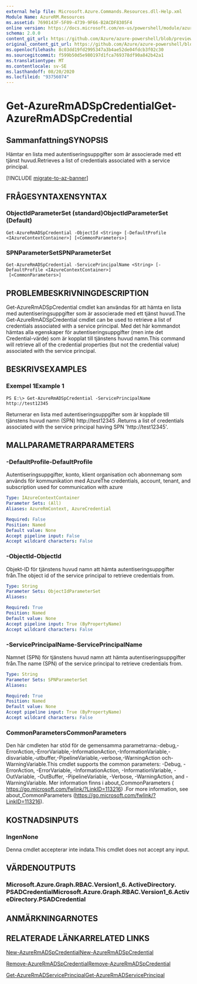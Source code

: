 ```yaml
---
external help file: Microsoft.Azure.Commands.Resources.dll-Help.xml
Module Name: AzureRM.Resources
ms.assetid: 7690143F-5F09-4739-9F66-B2ACDF8305F4
online version: https://docs.microsoft.com/en-us/powershell/module/azurerm.resources/get-azurermadspcredential
schema: 2.0.0
content_git_url: https://github.com/Azure/azure-powershell/blob/preview/src/ResourceManager/Resources/Commands.Resources/help/Get-AzureRmADSpCredential.md
original_content_git_url: https://github.com/Azure/azure-powershell/blob/preview/src/ResourceManager/Resources/Commands.Resources/help/Get-AzureRmADSpCredential.md
ms.openlocfilehash: 8c03dd19fd2995347a3b4ae52de04fdcb3f02c30
ms.sourcegitcommit: f599b50d5e980197d1fca769378df90a842b42a1
ms.translationtype: MT
ms.contentlocale: sv-SE
ms.lasthandoff: 08/20/2020
ms.locfileid: "93756074"
---
```

# <span data-ttu-id="67e82-101">Get-AzureRmADSpCredential</span><span class="sxs-lookup"><span data-stu-id="67e82-101">Get-AzureRmADSpCredential</span></span>

## <span data-ttu-id="67e82-102">Sammanfattning</span><span class="sxs-lookup"><span data-stu-id="67e82-102">SYNOPSIS</span></span>
<span data-ttu-id="67e82-103">Hämtar en lista med autentiseringsuppgifter som är associerade med ett tjänst huvud.</span><span class="sxs-lookup"><span data-stu-id="67e82-103">Retrieves a list of credentials associated with a service principal.</span></span>

[!INCLUDE [migrate-to-az-banner](../../includes/migrate-to-az-banner.md)]

## <span data-ttu-id="67e82-104">FRÅGESYNTAXEN</span><span class="sxs-lookup"><span data-stu-id="67e82-104">SYNTAX</span></span>

### <span data-ttu-id="67e82-105">ObjectIdParameterSet (standard)</span><span class="sxs-lookup"><span data-stu-id="67e82-105">ObjectIdParameterSet (Default)</span></span>
```
Get-AzureRmADSpCredential -ObjectId <String> [-DefaultProfile <IAzureContextContainer>] [<CommonParameters>]
```

### <span data-ttu-id="67e82-106">SPNParameterSet</span><span class="sxs-lookup"><span data-stu-id="67e82-106">SPNParameterSet</span></span>
```
Get-AzureRmADSpCredential -ServicePrincipalName <String> [-DefaultProfile <IAzureContextContainer>]
 [<CommonParameters>]
```

## <span data-ttu-id="67e82-107">PROBLEMBESKRIVNING</span><span class="sxs-lookup"><span data-stu-id="67e82-107">DESCRIPTION</span></span>
<span data-ttu-id="67e82-108">Get-AzureRmADSpCredential cmdlet kan användas för att hämta en lista med autentiseringsuppgifter som är associerade med ett tjänst huvud.</span><span class="sxs-lookup"><span data-stu-id="67e82-108">The Get-AzureRmADSpCredential cmdlet can be used to retrieve a list of credentials associated with a service principal.</span></span>
<span data-ttu-id="67e82-109">Med det här kommandot hämtas alla egenskaper för autentiseringsuppgifter (men inte det Credential-värde) som är kopplat till tjänstens huvud namn.</span><span class="sxs-lookup"><span data-stu-id="67e82-109">This command will retrieve all of the credential properties (but not the credential value) associated with the service principal.</span></span>

## <span data-ttu-id="67e82-110">BESKRIVS</span><span class="sxs-lookup"><span data-stu-id="67e82-110">EXAMPLES</span></span>

### <span data-ttu-id="67e82-111">Exempel 1</span><span class="sxs-lookup"><span data-stu-id="67e82-111">Example 1</span></span>
```
PS E:\> Get-AzureRmADSpCredential -ServicePrincipalName http://test12345
```

<span data-ttu-id="67e82-112">Returnerar en lista med autentiseringsuppgifter som är kopplade till tjänstens huvud namn (SPN) http://test12345 .</span><span class="sxs-lookup"><span data-stu-id="67e82-112">Returns a list of credentials associated with the service principal having SPN 'http://test12345'.</span></span>

## <span data-ttu-id="67e82-113">MALLPARAMETRAR</span><span class="sxs-lookup"><span data-stu-id="67e82-113">PARAMETERS</span></span>

### <span data-ttu-id="67e82-114">-DefaultProfile</span><span class="sxs-lookup"><span data-stu-id="67e82-114">-DefaultProfile</span></span>
<span data-ttu-id="67e82-115">Autentiseringsuppgifter, konto, klient organisation och abonnemang som används för kommunikation med Azure</span><span class="sxs-lookup"><span data-stu-id="67e82-115">The credentials, account, tenant, and subscription used for communication with azure</span></span>

```yaml
Type: IAzureContextContainer
Parameter Sets: (All)
Aliases: AzureRmContext, AzureCredential

Required: False
Position: Named
Default value: None
Accept pipeline input: False
Accept wildcard characters: False
```

### <span data-ttu-id="67e82-116">-ObjectId</span><span class="sxs-lookup"><span data-stu-id="67e82-116">-ObjectId</span></span>
<span data-ttu-id="67e82-117">Objekt-ID för tjänstens huvud namn att hämta autentiseringsuppgifter från.</span><span class="sxs-lookup"><span data-stu-id="67e82-117">The object id of the service principal to retrieve credentials from.</span></span>

```yaml
Type: String
Parameter Sets: ObjectIdParameterSet
Aliases:

Required: True
Position: Named
Default value: None
Accept pipeline input: True (ByPropertyName)
Accept wildcard characters: False
```

### <span data-ttu-id="67e82-118">-ServicePrincipalName</span><span class="sxs-lookup"><span data-stu-id="67e82-118">-ServicePrincipalName</span></span>
<span data-ttu-id="67e82-119">Namnet (SPN) för tjänstens huvud namn att hämta autentiseringsuppgifter från.</span><span class="sxs-lookup"><span data-stu-id="67e82-119">The name (SPN) of the service principal to retrieve credentials from.</span></span>

```yaml
Type: String
Parameter Sets: SPNParameterSet
Aliases:

Required: True
Position: Named
Default value: None
Accept pipeline input: True (ByPropertyName)
Accept wildcard characters: False
```

### <span data-ttu-id="67e82-120">CommonParameters</span><span class="sxs-lookup"><span data-stu-id="67e82-120">CommonParameters</span></span>
<span data-ttu-id="67e82-121">Den här cmdleten har stöd för de gemensamma parametrarna:-debug,-ErrorAction,-ErrorVariable,-InformationAction,-InformationVariable,-disvariable,-utbuffer,-PipelineVariable,-verbose,-WarningAction och-WarningVariable.</span><span class="sxs-lookup"><span data-stu-id="67e82-121">This cmdlet supports the common parameters: -Debug, -ErrorAction, -ErrorVariable, -InformationAction, -InformationVariable, -OutVariable, -OutBuffer, -PipelineVariable, -Verbose, -WarningAction, and -WarningVariable.</span></span> <span data-ttu-id="67e82-122">Mer information finns i about_CommonParameters ( https://go.microsoft.com/fwlink/?LinkID=113216) .</span><span class="sxs-lookup"><span data-stu-id="67e82-122">For more information, see about_CommonParameters (https://go.microsoft.com/fwlink/?LinkID=113216).</span></span>

## <span data-ttu-id="67e82-123">KOSTNADS</span><span class="sxs-lookup"><span data-stu-id="67e82-123">INPUTS</span></span>

### <span data-ttu-id="67e82-124">Ingen</span><span class="sxs-lookup"><span data-stu-id="67e82-124">None</span></span>
<span data-ttu-id="67e82-125">Denna cmdlet accepterar inte indata.</span><span class="sxs-lookup"><span data-stu-id="67e82-125">This cmdlet does not accept any input.</span></span>

## <span data-ttu-id="67e82-126">VÄRDEN</span><span class="sxs-lookup"><span data-stu-id="67e82-126">OUTPUTS</span></span>

### <span data-ttu-id="67e82-127">Microsoft.Azure.Graph.RBAC.Version1_6. ActiveDirectory. PSADCredential</span><span class="sxs-lookup"><span data-stu-id="67e82-127">Microsoft.Azure.Graph.RBAC.Version1_6.ActiveDirectory.PSADCredential</span></span>

## <span data-ttu-id="67e82-128">ANMÄRKNINGAR</span><span class="sxs-lookup"><span data-stu-id="67e82-128">NOTES</span></span>

## <span data-ttu-id="67e82-129">RELATERADE LÄNKAR</span><span class="sxs-lookup"><span data-stu-id="67e82-129">RELATED LINKS</span></span>

[<span data-ttu-id="67e82-130">New-AzureRmADSpCredential</span><span class="sxs-lookup"><span data-stu-id="67e82-130">New-AzureRmADSpCredential</span></span>](./New-AzureRmADSpCredential.md)

[<span data-ttu-id="67e82-131">Remove-AzureRmADSpCredential</span><span class="sxs-lookup"><span data-stu-id="67e82-131">Remove-AzureRmADSpCredential</span></span>](./Remove-AzureRmADSpCredential.md)

[<span data-ttu-id="67e82-132">Get-AzureRmADServicePrincipal</span><span class="sxs-lookup"><span data-stu-id="67e82-132">Get-AzureRmADServicePrincipal</span></span>](./Get-AzureRmADServicePrincipal.md)

